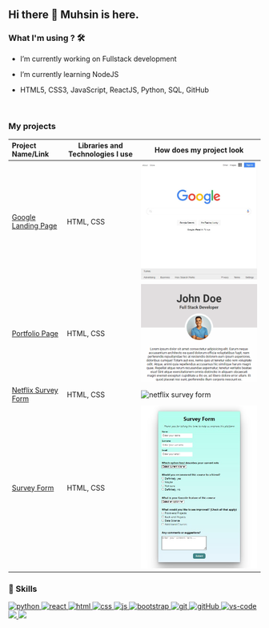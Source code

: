 ## Hi there 👋  Muhsin  is here. 

### What I'm using ? 🛠

- I’m currently working on Fullstack development

- I’m currently learning NodeJS  

- HTML5, CSS3, JavaScript, ReactJS, Python, SQL, GitHub

<br>


### My projects
  Project Name/Link       |Libraries and Technologies I use     |How does my project look  
:-------------------------|-------------------------|-------------------------
[Google Landing Page](https://oz-mt.github.io/google-landing-page/)| HTML, CSS |![google landing page](https://github.com/Oz-MT/google-landing-page/blob/master/google%20landing%20page%20clone%20.jpg)
[Portfolio Page](https://portfolio-page-two-chi.vercel.app/)| HTML, CSS |![portfolio page](https://github.com/Oz-MT/portfolio-page/blob/master/portfolio-page.gif)
[Netflix Survey Form](https://oz-mt.github.io/netflix_form/)| HTML, CSS |![netflix survey form](https://github.com/Oz-MT/netflix_form/blob/master/final-img/netflix-survey-small.jpg)
[Survey Form](https://survey-form-ivory.vercel.app/)| HTML, CSS |![survey form](https://github.com/Oz-MT/survey-form/blob/master/img/survey-form-img-small.jpg)



### 🚀 Skills
<p>
 <a href="#" target="_blank"> <img src="https://www.python.org/static/img/python-logo.png" alt="python" width="150"/> </a>  
 <a href="#" target="_blank"> <img src="https://cdn.icon-icons.com/icons2/2415/PNG/512/react_original_wordmark_logo_icon_146375.png" alt="react" width="50"/> </a> 
 <a href="#" target="_blank"> <img src="https://www.svgrepo.com/show/353884/html-5.svg" alt="html" height="50"/> </a> 
 <a href="#" target="_blank"> <img src="https://www.svgrepo.com/show/303263/css3-logo.svg" alt="css" height="50"/> </a> 
 <a href="#" target="_blank"> <img src="https://cdn.icon-icons.com/icons2/2108/PNG/512/javascript_icon_130900.png" alt="js" height="50"/> </a> 
 <a href="#" target="_blank"> <img src="https://cdn.icon-icons.com/icons2/2415/PNG/512/bootstrap_plain_wordmark_logo_icon_146620.png" alt="bootstrap" height="50"/> </a> 
 <a href="#" target="_blank"> <img src="https://www.vectorlogo.zone/logos/git-scm/git-scm-icon.svg" alt="git" height="50"/> </a> 
 <a href="#" target="_blank"> <img src="https://www.svgrepo.com/show/349375/github.svg" alt="gitHub" height="50"/> </a> 
 <a href="#" target="_blank"> <img src="https://www.pngitem.com/pimgs/m/80-800968_vscode-visual-studio-logo-png-transparent-png.png" alt="vs-code" height="50"/> </a> 
 <a href="#" target="_blank"> <img src="https://img.shields.io/badge/jira-1e90ff.svg?&style=for-the-badge&logo=jira&logoColor=white" height="40"/> </a>
 <a href="#" target="_blank"> <img src="https://www.svgrepo.com/show/354354/slack-icon.svg" height="45"/> </a>
</p>


